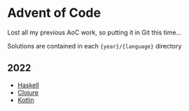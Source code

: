 # Advent of Code

Lost all my previous AoC work, so putting it in Git this time...

Solutions are contained in each `{year}/{language}` directory

## 2022
- [Haskell](2022/haskell)
- [Clojure](2022/clojure)
- [Kotlin](2022/kotlin)
